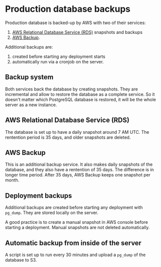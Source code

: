 # Production database backups

Production database is backed-up by AWS with two of their services:

1. [AWS Relational Database Service (RDS)](https://aws.amazon.com/rds/) snapshots and backups
2. [AWS Backup](https://aws.amazon.com/backup/).

Additional backups are:

1. created before starting any deployment starts
2. automatically run via a cronjob on the server.

## Backup system

Both services back the database by creating snapshots. They are incremental and allow
to restore the database as a complete service. So it doesn't matter which PostgreSQL
database is restored, it will be the whole server as a new instance.

## AWS Relational Database Service (RDS)

The database is set up to have a daily snapshot around 7 AM UTC. The rentention period
is 35 days, and older snapshots are deleted.

## AWS Backup

This is an additional backup service. It also makes daily snapshots of the database, and
they also have a rentention of 35 days. The difference is in longer time period.
After 35 days, AWS Backup keeps one snapshot per month.

## Deployment backups

Additional backups are created before starting any deployment with `pg_dump`. They are
stored locally on the server.

A good practice is to create a manual snapshot in AWS console before starting
a deployment. Manual snapshots are not deleted automatically.

## Automatic backup from inside of the server

A script is set up to run every 30 minutes and upload a `pg_dump` of the database to S3.
